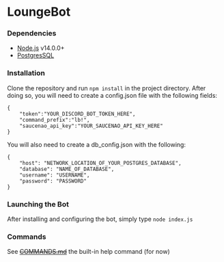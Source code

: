 # LoungeBot
### Dependencies
- [Node.js](https://nodejs.org/) v14.0.0+
- [PostgresSQL](https://www.postgresql.org/)

### Installation
Clone the repository and run `npm install` in the project directory. After doing so, you will need to create a config.json file with the following fields:
```
{
    "token":"YOUR_DISCORD_BOT_TOKEN_HERE",
    "command_prefix":"lb!",
    "saucenao_api_key":"YOUR_SAUCENAO_API_KEY_HERE"
}
```

You will also need to create a db_config.json with the following:
```
{
    "host": "NETWORK_LOCATION_OF_YOUR_POSTGRES_DATABASE",
    "database": "NAME_OF_DATABASE",
    "username": "USERNAME",
    "password": "PASSWORD"
}
```
### Launching the Bot
After installing and configuring the bot, simply type `node index.js`
### Commands
See ~~[COMMANDS.md](COMMANDS.md)~~ the built-in help command (for now)
